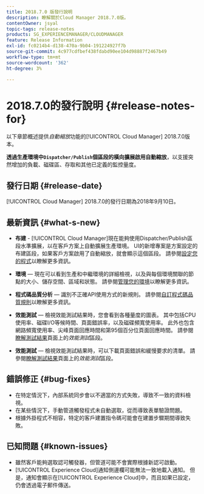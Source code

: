 ```yaml
---
title: 2018.7.0 版發行說明
description: 瞭解關於Cloud Manager 2018.7.0版。
contentOwner: jsyal
topic-tags: release-notes
products: SG_EXPERIENCEMANAGER/CLOUDMANAGER
feature: Release Information
exl-id: fc0214b4-d138-470a-9b04-191224927f7b
source-git-commit: 4c977cdfbef438fdabd90ee104d98887f2467b49
workflow-type: tm+mt
source-wordcount: '362'
ht-degree: 3%

---
```


# 2018.7.0的發行說明 {#release-notes-for}

以下章節概述提供&#x200B;*自動縮放*&#x200B;功能的[!UICONTROL Cloud Manager] 2018.7.0版本。

**透過生產環境中`Dispatcher/Publish`個區段的橫向擴展啟用自動縮放**，以支援突然增加的負載、磁碟區、存取和其他已定義的監控量度。

## 發行日期 {#release-date}

[!UICONTROL Cloud Manager] 2018.7.0的發行日期為2018年9月10日。

## 最新資訊 {#what-s-new}

* **布建** - [!UICONTROL Cloud Manager]現在能夠使用Dispatcher/Publish區段水準擴展，以在客戶方案上自動擴展生產環境。 UI的新增專案是方案設定的布建區段，如果客戶方案啟用了自動縮放，就會顯示這個區段。 請參閱[設定您的程式](/help/getting-started/program-setup.md)以瞭解更多資訊。

* **環境** — 現在可以看到生產和中繼環境的詳細檢視，以及與每個環境關聯的節點的大小、儲存空間、區域和狀態。 請參閱[管理您的環境](/help/using/managing-environments.md)以瞭解更多資訊。

* **程式碼品質分析** — 識別不正確API使用方式的新規則。 請參閱[自訂程式碼品質規則](/help/using/custom-code-quality-rules.md)以瞭解更多資訊。

* **效能測試** — 檢視效能測試結果時，您會看到各種量度的圖表。 其中包括CPU使用率、磁碟I/O等候時間、頁面錯誤率，以及磁碟頻寬使用率。 此外也包含網路頻寬使用率、尖峰頁面回應時間和第95個百分位頁面回應時間。 請參閱[瞭解測試結果](/help/using/code-quality-testing.md)頁面上的&#x200B;*效能測試*&#x200B;區段。

* **效能測試** — 檢視效能測試結果時，可以下載頁面錯誤和緩慢要求的清單。 請參閱[瞭解測試結果](/help/using/code-quality-testing.md)頁面上的&#x200B;*效能測試*&#x200B;區段。

## 錯誤修正 {#bug-fixes}

* 在特定情況下，內部系統同步會以不適當的方式失敗，導致不一致的資料檢視。
* 在某些情況下，手動管道觸發程式未自動選取，從而導致表單驗證問題。
* 根據外掛程式不相容，特定的客戶建置指令碼可能會在建置步驟期間導致失敗。

## 已知問題 {#known-issues}

* 雖然客戶能夠選取認可觸發器，但管道可能不會實際根據新認可啟動。
* [!UICONTROL Experience Cloud]通知側邊欄可能無法一致地載入通知。 但是，通知會顯示在[!UICONTROL Experience Cloud]中，而且如果已設定，仍會透過電子郵件傳送。
